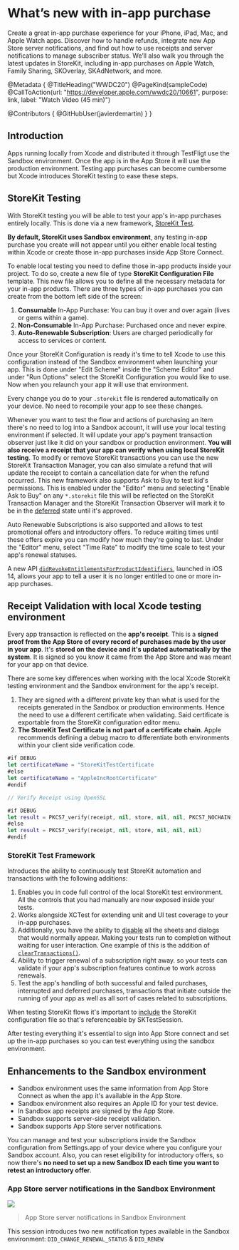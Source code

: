 # What’s new with in-app purchase

Create a great in-app purchase experience for your iPhone, iPad, Mac, and Apple Watch apps. Discover how to handle refunds, integrate new App Store server notifications, and find out how to use receipts and server notifications to manage subscriber status. We’ll also walk you through the latest updates in StoreKit, including in-app purchases on Apple Watch, Family Sharing, SKOverlay, SKAdNetwork, and more.

@Metadata {
   @TitleHeading("WWDC20")
   @PageKind(sampleCode)
   @CallToAction(url: "https://developer.apple.com/wwdc20/10661", purpose: link, label: "Watch Video (45 min)")

   @Contributors {
      @GitHubUser(javierdemartin)
   }
}



## Introduction

Apps running locally from Xcode and distributed it through TestFligt use the Sandbox environment. Once the app is in the App Store it will use the production environment. Testing app purchases can become cumbersome but Xcode introduces StoreKit testing to ease these steps.

## StoreKit Testing

With StoreKit testing you will be able to test your app's in-app purchases entirely locally. This is done via a new framework, [StoreKit Test](https://developer.apple.com/documentation/storekittest#).

**By default, StoreKit uses Sandbox environment**, any testing in-app purchase you create will not appear until you either enable local testing within Xcode or create those in-app purchases inside App Store Connect.

To enable local testing you need to define those in-app products inside your project. To do so, create a new file of type **StoreKit Configuration File** template. This new file allows you to define all the necessary metadata for your in-app products. There are three types of in-app purchases you can create from the bottom left side of the screen:

1. **Consumable** In-App Purchase: You can buy it over and over again (lives or gems within a game).
2. **Non-Consumable** In-App Purchase: Purchased once and never expire.
3. **Auto-Renewable Subscription**: Users are charged periodically for access to services or content.

Once your StoreKit Configuration is ready it's time to tell Xcode to use this configuration instead of the Sandbox environment when launching your app. This is done under "Edit Scheme" inside the "Scheme Editor" and under "Run Options" select the StoreKit Configuration you would like to use. Now when you relaunch your app it will use that environment.

Every change you do to your `.storekit` file is rendered automatically on your device. No need to recompile your app to see these changes.

Whenever you want to test the flow and actions of purchasing an item there's no need to log into a Sandbox account, it will use your local testing environment if selected. It will update your app's payment transaction observer just like it did on your sandbox or production environment. **You will also receive a receipt that your app can verify when using local StoreKit testing**. To modify or remove StoreKit transactions you can use the new StoreKit Transaction Manager, you can also simulate a refund that will update the receipt to contain a cancellation date for when the refund occurred. This new framework also supports Ask to Buy to test kid's permissions. This is enabled under the "Editor" menu and selecting "Enable Ask to Buy" on any `*.storekit` file this will be reflected on the StoreKit Transaction Manager and the StoreKit Transaction Observer will mark it to be in the [deferred](https://developer.apple.com/documentation/storekit/skpaymenttransactionstate/deferred#) state until it's approved.

Auto Renewable Subscriptions is also supported and allows to test promotional offers and introductory offers. To reduce waiting times until these offers expire you can modify how much they're going to last. Under the "Editor" menu, select "Time Rate" to modify the time scale to test your app's renewal statuses.

A new API [`didRevokeEntitlementsForProductIdentifiers`](https://developer.apple.com/documentation/storekit/skpaymenttransactionobserver/3564804-paymentqueue#), launched in iOS 14, allows your app to tell a user it is no longer entitled to one or more in-app purchases.

## Receipt Validation with local Xcode testing environment

Every app transaction is reflected on the **app's receipt**. This is a **signed proof from the App Store of every record of purchases made by the user in your app**. It's **stored on the device and it's updated automatically by the system**. It is signed so you know it came from the App Store and was meant for your app on that device.

There are some key differences when working with the local Xcode StoreKit testing environment and the Sandbox environment for the app's receipt.

1. They are signed with a different private key than what is used for the receipts generated in the Sandbox or production environments. Hence the need to use a different certificate when validating. Said certificate is exportable from the StoreKit configuration editor menu.
2. **The StoreKit Test Certificate is not part of a certificate chain**. Apple recommends defining a debug macro to differentiate both environments within your client side verification code.

```swift
#if DEBUG
let certificateName = "StoreKitTestCertificate
#else
let certificateName = "AppleIncRootCertificate"
#endif

// Verify Receipt using OpenSSL

#if DEBUG
let result = PKCS7_verify(receipt, nil, store, nil, nil, PKCS7_NOCHAIN)
#else
let result = PKCS7_verify(receipt, nil, store, nil, nil, nil)
#endif
```

### StoreKit Test Framework

Introduces the ability to continuously test StoreKit automation and transactions with the following additions:

1. Enables you in code full control of the local StoreKit test environment. All the controls that you had manually are now exposed inside your tests.
2. Works alongside XCTest for extending unit and UI test coverage to your in-app purchases.
3. Additionally, you have the ability to [disable](https://developer.apple.com/documentation/storekittest/sktestsession/3579480-disabledialogs#) all the sheets and dialogs that would normally appear. Making your tests run to completion without waiting for user interaction. One example of this is the addition of [`clearTransactions()`](https://developer.apple.com/documentation/storekittest/sktestsession/3579476-cleartransactions#).
4. Ability to trigger renewal of a subscription right away. so your tests can validate if your app's subscription features continue to work across renewals.
5. Test the app's handling of both successful and failed purchases, interrupted and deferred purchases, transactions that initiate outside the running of your app as well as all sort of cases related to subscriptions.

When testing StoreKit flows it's important to [include](https://developer.apple.com/documentation/storekittest/sktestsession) the StoreKit configuration file so that's referenceable by SKTestSession.

After testing everything it's essential to sign into App Store connect and set up the in-app purchases so you can test everything using the sandbox environment.

## Enhancements to the Sandbox environment

* Sandbox environment uses the same information from App Store Connect as when the app it's available in the App Store.
* Sandbox environment also requires an Apple ID for your test device.
* In Sandbox app receipts are signed by the App Store.
* Sandbox supports server-side receipt validation.
* Sandbox supports App Store server notifications.

You can manage and test your subscriptions inside the Sandbox configuration from Settings.app of your device where you configure your Sandbox account. Also, you can reset eligibility for introductory offers, so now there's **no need to set up a new Sandbox ID each time you want to retest an introductory offer**.

### App Store server notifications in the Sandbox Environment

![][app_store_server_notifications]

> App Store server notifications in Sandbox Environment

This session introduces two new notification types available in the Sandbox environment: `DID_CHANGE_RENEWAL_STATUS` & `DID_RENEW`

[app_store_server_notifications]: WWDC20-10661-app_store_server_notifications


